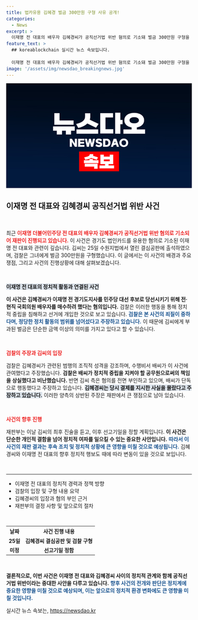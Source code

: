 ```yaml
---
title: 법카유용 김혜경 벌금 300만원 구형 사유 공개!
categories:
  - News
excerpt: >
  이재명 전 대표의 배우자 김혜경씨가 공직선거법 위반 혐의로 기소돼 벌금 300만원 구형을 받았습니다. 검찰은 전·현직 의원 배우자 매수 행위를 지적하며, 김씨는 혐의를 전면 부인하고 있습니다. 이번 사건의 결말은 어떤 방향으로 흘러갈지 주목됩니다!
feature_text: >
  ## koreablockchain 실시간 뉴스 속보입니다.

  이재명 전 대표의 배우자 김혜경씨가 공직선거법 위반 혐의로 기소돼 벌금 300만원 구형을 받았습니다. 검찰은 전·현직 의원 배우자 매수 행위를 지적하며, 김씨는 혐의를 전면 부인하고 있습니다. 이번 사건의 결말은 어떤 방향으로 흘러갈지 주목됩니다!
image: '/assets/img/newsdao_breakingnews.jpg'
---
```


<p><img src="/assets/img/newsdao_breakingnews.jpg" alt="koreablockchain 속보" /></p>

<h2 data-ke-size="size26">이재명 전 대표와 김혜경씨 공직선거법 위반 사건</h2>

<p data-ke-size="size16">&nbsp;</p>

<p>최근 <b><span style="color: #ee2323;">이재명 더불어민주당 전 대표의 배우자 김혜경씨가 공직선거법 위반 혐의로 기소되어 재판이 진행되고 있습니다.</span></b> 이 사건은 경기도 법인카드를 유용한 혐의로 기소된 이재명 전 대표와 관련이 깊습니다. 김씨는 25일 수원지법에서 열린 결심공판에 출석하였으며, 검찰은 그녀에게 벌금 300만원을 구형했습니다. 이 글에서는 이 사건의 배경과 주요 쟁점, 그리고 사건의 진행상황에 대해 살펴보겠습니다.</p>

<p data-ke-size="size16">&nbsp;</p>

<p><b><span style="background-color: #21538527;">이재명 전 대표의 정치적 활동과 연결된 사건</span></b></p>

<p><b>이 사건은 김혜경씨가 이재명 전 경기도지사를 민주당 대선 후보로 당선시키기 위해 전·현직 국회의원 배우자를 매수하려 했다는 혐의입니다.</b> 검찰은 이러한 행동을 통해 정치적 중립을 침해하고 선거에 개입한 것으로 보고 있습니다. <b><span style="color: #1a5490;">검찰은 본 사건의 죄질이 중하다며, 정당한 정치 활동의 범위를 넘어섰다고 주장하고 있습니다.</span></b> 이 때문에 김씨에게 부과된 벌금은 단순한 금액 이상의 의미를 가지고 있다고 할 수 있습니다.</p>

<p data-ke-size="size16">&nbsp;</p>

<p><b><span style="color: #ee2323;">검찰의 주장과 김씨의 입장</span></b></p>

<p>검찰은 김혜경씨가 관련된 범행의 조직적 성격을 강조하며, 수행비서 배씨가 이 사건에 관여했다고 주장했습니다. <b>검찰은 배씨가 정치적 중립을 지켜야 할 공무원으로써의 책임을 상실했다고 비난했습니다.</b> 반면 김씨 측은 혐의를 전면 부인하고 있으며, 배씨가 단독으로 행동했다고 주장하고 있습니다. <b><span style="background-color: #21538527;">김혜경씨는 당시 결제를 지시한 사실을 몰랐다고 주장하고 있습니다.</span></b> 이러한 양측의 상반된 주장은 재판에서 큰 쟁점으로 남아 있습니다.</p>

<p data-ke-size="size16">&nbsp;</p>

<p><b><span style="color: #ee2323;">사건의 향후 진행</span></b></p>

<p>재판부는 이날 김씨의 최후 진술을 듣고, 이후 선고기일을 정할 계획입니다. <b>이 사건은 단순한 개인적 결함을 넘어 정치적 여파를 일으킬 수 있는 중요한 사안입니다.</b> <b><span style="color: #1a5490;">따라서 이 사건의 재판 결과는 후속 조치 및 정치적 상황에 큰 영향을 미칠 것으로 예상됩니다.</span></b> 김혜경씨와 이재명 전 대표의 향후 정치적 행보도 때에 따라 변동이 있을 것으로 보입니다.</p>

<p data-ke-size="size16">&nbsp;</p>

<hr>

<ul>
    <li>이재명 전 대표의 정치적 경력과 정책 방향</li>
    <li>검찰의 입장 및 구형 내용 요약</li>
    <li>김혜경씨의 입장과 혐의 부인 근거</li>
    <li>재판부의 결정 사항 및 앞으로의 절차</li>
</ul>

<p data-ke-size="size16">&nbsp;</p>

<table style="width: 100%; border-collapse: collapse;">
<tr>
    <th style="text-align: center;"><b>날짜</b></th>
    <th style="text-align: center;"><b>사건 진행 내용</b></th>
</tr>
<tr>
    <td style="text-align: center; height: 17px;"><b>25일</b></td>
    <td style="text-align: center; height: 17px;"><b>김혜경씨 결심공판 및 검찰 구형</b></td>
</tr>
<tr>
    <td style="text-align: center; height: 17px;"><b>미정</b></td>
    <td style="text-align: center; height: 17px;"><b>선고기일 정함</b></td>
</tr>
</table>

<p data-ke-size="size16">&nbsp;</p>

<p><b>결론적으로, 이번 사건은 이재명 전 대표와 김혜경씨 사이의 정치적 관계와 함께 공직선거법 위반이라는 중대한 사안을 다루고 있습니다.</b> <b><span style="color: #1a5490;">향후 사건의 전개와 판단은 정치계에 중요한 영향을 미칠 것으로 예상되며, 이는 앞으로의 정치적 환경 변화에도 큰 영향을 미칠 것입니다.</span></b></p>
실시간 뉴스 속보는, <a href="https://newsdao.kr" rel="dofollow">https://newsdao.kr</a>


